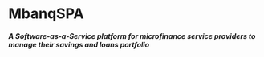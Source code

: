 # MbanqSPA

##### A Software-as-a-Service platform for microfinance service providers to manage their savings and loans portfolio

